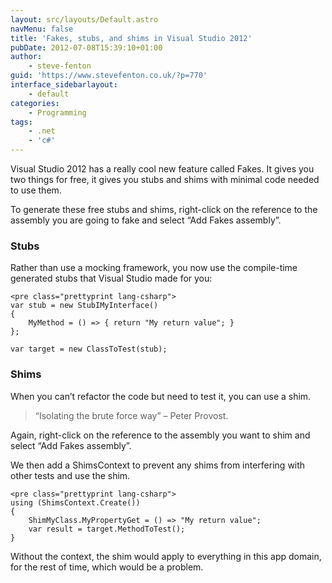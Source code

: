 ```yaml
---
layout: src/layouts/Default.astro
navMenu: false
title: 'Fakes, stubs, and shims in Visual Studio 2012'
pubDate: 2012-07-08T15:39:10+01:00
author:
    - steve-fenton
guid: 'https://www.stevefenton.co.uk/?p=770'
interface_sidebarlayout:
    - default
categories:
    - Programming
tags:
    - .net
    - 'c#'
---
```


Visual Studio 2012 has a really cool new feature called Fakes. It gives you two things for free, it gives you stubs and shims with minimal code needed to use them.

To generate these free stubs and shims, right-click on the reference to the assembly you are going to fake and select “Add Fakes assembly”.

### Stubs

Rather than use a mocking framework, you now use the compile-time generated stubs that Visual Studio made for you:

```
<pre class="prettyprint lang-csharp">
var stub = new StubIMyInterface()
{
    MyMethod = () => { return "My return value"; }
};

var target = new ClassToTest(stub);
```
### Shims

When you can’t refactor the code but need to test it, you can use a shim.

> “Isolating the brute force way” – Peter Provost.

Again, right-click on the reference to the assembly you want to shim and select “Add Fakes assembly”.

We then add a ShimsContext to prevent any shims from interfering with other tests and use the shim.

```
<pre class="prettyprint lang-csharp">
using (ShimsContext.Create())
{
    ShimMyClass.MyPropertyGet = () => "My return value";
    var result = target.MethodToTest();
}
```
Without the context, the shim would apply to everything in this app domain, for the rest of time, which would be a problem.